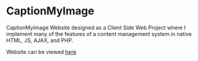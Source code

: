 # CaptionMyImage
CaptionMyImage Website designed as a Client Side Web Project where I implement many of the features of a content management system in native HTML, JS, AJAX, and PHP.

Website can be viewed [here]

[here]:http://student.cs.appstate.edu/carpenterba/CaptionMyImage/
